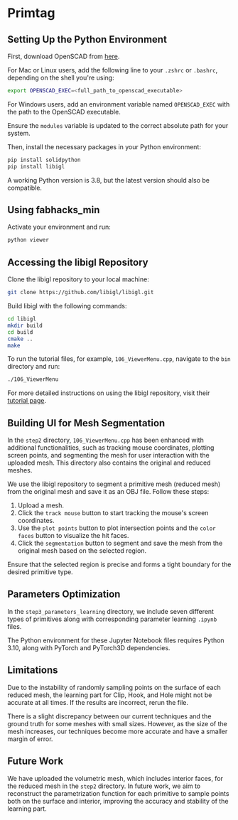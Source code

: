 # Primtag

## Setting Up the Python Environment

First, download OpenSCAD from [here](https://openscad.org/).

For Mac or Linux users, add the following line to your `.zshrc` or `.bashrc`, depending on the shell you're using:
```bash
export OPENSCAD_EXEC=<full_path_to_openscad_executable>
```

For Windows users, add an environment variable named `OPENSCAD_EXEC` with the path to the OpenSCAD executable.

Ensure the `modules` variable is updated to the correct absolute path for your system.

Then, install the necessary packages in your Python environment:
```bash
pip install solidpython
pip install libigl
```

A working Python version is 3.8, but the latest version should also be compatible.

## Using fabhacks_min

Activate your environment and run:
```bash
python viewer
```

## Accessing the libigl Repository

Clone the libigl repository to your local machine:
```bash
git clone https://github.com/libigl/libigl.git
```

Build libigl with the following commands:
```bash
cd libigl
mkdir build
cd build
cmake ..
make
```

To run the tutorial files, for example, `106_ViewerMenu.cpp`, navigate to the `bin` directory and run:
```bash
./106_ViewerMenu
```

For more detailed instructions on using the libigl repository, visit their [tutorial page](https://libigl.github.io/).

## Building UI for Mesh Segmentation

In the `step2` directory, `106_ViewerMenu.cpp` has been enhanced with additional functionalities, such as tracking mouse coordinates, plotting screen points, and segmenting the mesh for user interaction with the uploaded mesh. This directory also contains the original and reduced meshes.

We use the libigl repository to segment a primitive mesh (reduced mesh) from the original mesh and save it as an OBJ file. Follow these steps:

1. Upload a mesh.
2. Click the `track mouse` button to start tracking the mouse's screen coordinates.
3. Use the `plot points` button to plot intersection points and the `color faces` button to visualize the hit faces.
4. Click the `segmentation` button to segment and save the mesh from the original mesh based on the selected region.

Ensure that the selected region is precise and forms a tight boundary for the desired primitive type.

## Parameters Optimization

In the `step3_parameters_learning` directory, we include seven different types of primitives along with corresponding parameter learning `.ipynb` files.

The Python environment for these Jupyter Notebook files requires Python 3.10, along with PyTorch and PyTorch3D dependencies.

## Limitations

Due to the instability of randomly sampling points on the surface of each reduced mesh, the learning part for Clip, Hook, and Hole might not be accurate at all times. If the results are incorrect, rerun the file.

There is a slight discrepancy between our current techniques and the ground truth for some meshes with small sizes. However, as the size of the mesh increases, our techniques become more accurate and have a smaller margin of error.

## Future Work

We have uploaded the volumetric mesh, which includes interior faces, for the reduced mesh in the `step2` directory. In future work, we aim to reconstruct the parametrization function for each primitive to sample points both on the surface and interior, improving the accuracy and stability of the learning part.
